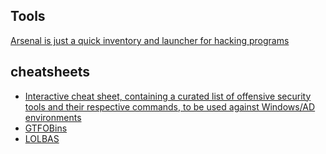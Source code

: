 ## Tools
[Arsenal is just a quick inventory and launcher for hacking programs](https://github.com/Orange-Cyberdefense/arsenal)

## cheatsheets

* [Interactive cheat sheet, containing a curated list of offensive security tools and their respective commands, to be used against Windows/AD environments](https://wadcoms.github.io/)
* [GTFOBins](https://gtfobins.github.io/)
* [LOLBAS](https://lolbas-project.github.io/)


